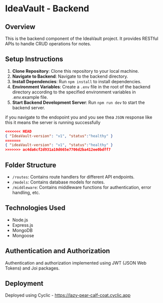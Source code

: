 # IdeaVault - Backend

## Overview
This is the backend component of the IdeaVault project. It provides RESTful APIs to handle CRUD operations for notes.

## Setup Instructions
1. **Clone Repository**: Clone this repository to your local machine.
2. **Navigate to Backend**: Navigate to the backend directory.
3. **Install Dependencies**: Run `npm install` to install dependencies.
4. **Environment Variables**: Create a `.env` file in the root of the backend directory according to the specified environment variables in .env.example file.
5. **Start Backend Development Server**: Run `npm run dev` to start the backend server.

if you navigate to the endopoint you and you see thea `JSON` response like this it means the server is running successfully
```json
<<<<<<< HEAD
{ "IdeaVault-version": "v1", "status":"healthy" }
=======
{ "ideaVault-version": "v1", "status":"healthy" }
>>>>>>> ac4da6cf2d931a10d665e7706d2ba412ee0bdff7
```

## Folder Structure
- `/routes`: Contains route handlers for different API endpoints.
- `/models`: Contains database models for notes.
- `/middleware`: Contains middleware functions for authentication, error handling, etc.

## Technologies Used
- Node.js
- Express.js
- MongoDB
- Mongoose 

## Authentication and Authorization
Authentication and authorization implemented using JWT (JSON Web Tokens) and Joi packages.

## Deployment
Deployed using Cyclic - https://lazy-pear-calf-coat.cyclic.app
